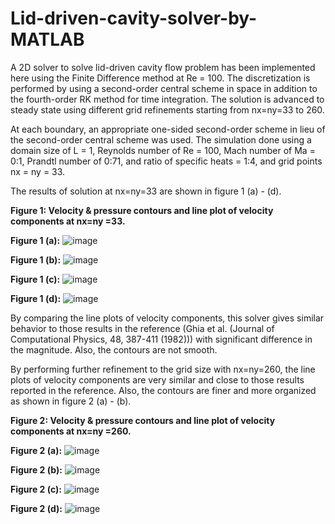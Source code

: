 # Lid-driven-cavity-solver-by-MATLAB

A 2D solver to solve lid-driven cavity flow problem has been implemented here using the Finite Difference method at Re = 100. 
The discretization is performed by using a second-order central scheme in space in addition to the fourth-order RK method for time integration. 
The solution is advanced to steady state using different grid refinements starting from nx=ny=33 to 260. 

At each boundary, an appropriate one-sided second-order scheme in lieu of the second-order central scheme was used.
The simulation done using a domain size of L = 1, Reynolds number of Re = 100, Mach number of Ma = 0:1, Prandtl number of 0:71, and ratio of specific heats = 1:4, and grid points nx = ny = 33.

The results of solution at nx=ny=33 are shown in figure 1 (a) - (d).

**Figure 1: Velocity & pressure contours and line plot of velocity components at nx=ny =33.**

**Figure 1 (a):** ![image](https://user-images.githubusercontent.com/89004966/152657677-c2e91f6f-b573-4920-a4d9-470f995c4126.png)

**Figure 1 (b):** ![image](https://user-images.githubusercontent.com/89004966/152657745-0452d52c-776e-4ae5-a5bc-4fbf2504a084.png)

**Figure 1 (c):** ![image](https://user-images.githubusercontent.com/89004966/152657788-7275f569-4821-43c4-84ce-4d528baba985.png)

**Figure 1 (d):** ![image](https://user-images.githubusercontent.com/89004966/152657807-4dff1bc7-1d2e-48a2-8bf6-d1bb5ff41ced.png)



By comparing the line plots of velocity components, this solver gives similar behavior to those results in the reference (Ghia et al. (Journal of Computational Physics, 48, 387-411 (1982))) with significant difference in the magnitude. Also, the contours are not smooth. 


By performing further refinement to the grid size with nx=ny=260, the line plots of velocity components are very similar and close to those results reported in the reference. 
Also, the contours are finer and more organized as shown in figure 2 (a) - (b). 

**Figure 2: Velocity & pressure contours and line plot of velocity components at nx=ny =260.**

**Figure 2 (a):** ![image](https://user-images.githubusercontent.com/89004966/152658498-c5c304d2-2e4c-4a24-8ac2-d0b0dbcbfa48.png)

**Figure 2 (b):** ![image](https://user-images.githubusercontent.com/89004966/152658508-0482f3be-f6f0-4513-865b-a8b1c5d24403.png)

**Figure 2 (c):** ![image](https://user-images.githubusercontent.com/89004966/152658524-cf855c03-0717-4948-8651-c7978f6a619c.png)

**Figure 2 (d):** ![image](https://user-images.githubusercontent.com/89004966/152658536-f6df897d-b049-491b-8127-37d49db44924.png)

